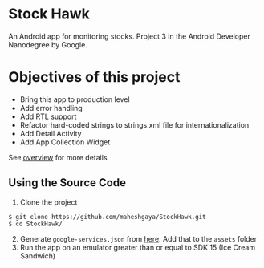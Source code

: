 # Stock Hawk
An Android app for monitoring stocks. Project 3 in the Android Developer Nanodegree by Google.

# Objectives of this project
- Bring this app to production level
- Add error handling
- Add RTL support
- Refactor hard-coded strings to strings.xml file for internationalization
- Add Detail Activity
- Add App Collection Widget

See [overview](https://github.com/maheshgaya/StockHawk/blob/master/OVERVIEW.md) for more details

## Using the Source Code
1. Clone the project 

  ```
  $ git clone https://github.com/maheshgaya/StockHawk.git
  $ cd StockHawk/
  ```
 
2. Generate `google-services.json` from [here](https://developers.google.com/mobile/add?platform=android). Add that to the `assets` folder
3. Run the app on an emulator greater than or equal to SDK 15 (Ice Cream Sandwich)
